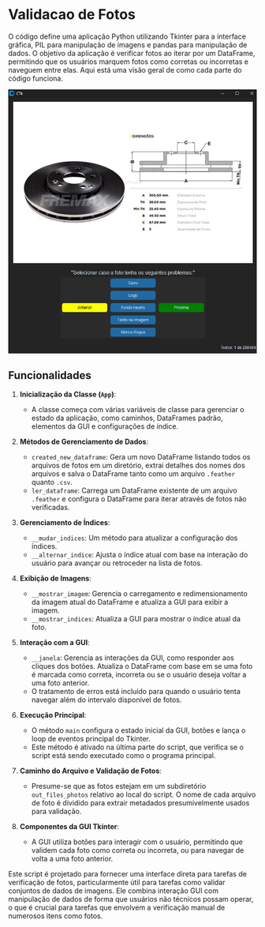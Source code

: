 # Validacao de Fotos

O código define uma aplicação Python utilizando Tkinter para a interface gráfica, PIL para manipulação de imagens e pandas para manipulação de dados. O objetivo da aplicação é verificar fotos ao iterar por um DataFrame, permitindo que os usuários marquem fotos como corretas ou incorretas e naveguem entre elas. Aqui está uma visão geral de como cada parte do código funciona.

![Tela](./imgs/tela.png)

## Funcionalidades

1. **Inicialização da Classe (`App`)**:
    - A classe começa com várias variáveis de classe para gerenciar o estado da aplicação, como caminhos, DataFrames padrão, elementos da GUI e configurações de índice.

2. **Métodos de Gerenciamento de Dados**:
    - `created_new_dataframe`: Gera um novo DataFrame listando todos os arquivos de fotos em um diretório, extrai detalhes dos nomes dos arquivos e salva o DataFrame tanto como um arquivo `.feather` quanto `.csv`.
    - `ler_dataframe`: Carrega um DataFrame existente de um arquivo `.feather` e configura o DataFrame para iterar através de fotos não verificadas.

3. **Gerenciamento de Índices**:
    - `__mudar_indices`: Um método para atualizar a configuração dos índices.
    - `__alternar_indice`: Ajusta o índice atual com base na interação do usuário para avançar ou retroceder na lista de fotos.

4. **Exibição de Imagens**:
    - `__mostrar_imagem`: Gerencia o carregamento e redimensionamento da imagem atual do DataFrame e atualiza a GUI para exibir a imagem.
    - `__mostrar_indices`: Atualiza a GUI para mostrar o índice atual da foto.

5. **Interação com a GUI**:
    - `__janela`: Gerencia as interações da GUI, como responder aos cliques dos botões. Atualiza o DataFrame com base em se uma foto é marcada como correta, incorreta ou se o usuário deseja voltar a uma foto anterior.
    - O tratamento de erros está incluído para quando o usuário tenta navegar além do intervalo disponível de fotos.

6. **Execução Principal**:
    - O método `main` configura o estado inicial da GUI, botões e lança o loop de eventos principal do Tkinter.
    - Este método é ativado na última parte do script, que verifica se o script está sendo executado como o programa principal.

7. **Caminho do Arquivo e Validação de Fotos**:
    - Presume-se que as fotos estejam em um subdiretório `out_files_photos` relativo ao local do script. O nome de cada arquivo de foto é dividido para extrair metadados presumivelmente usados para validação.

8. **Componentes da GUI Tkinter**:
    - A GUI utiliza botões para interagir com o usuário, permitindo que validem cada foto como correta ou incorreta, ou para navegar de volta a uma foto anterior.

Este script é projetado para fornecer uma interface direta para tarefas de verificação de fotos, particularmente útil para tarefas como validar conjuntos de dados de imagens. Ele combina interação GUI com manipulação de dados de forma que usuários não técnicos possam operar, o que é crucial para tarefas que envolvem a verificação manual de numerosos itens como fotos.
